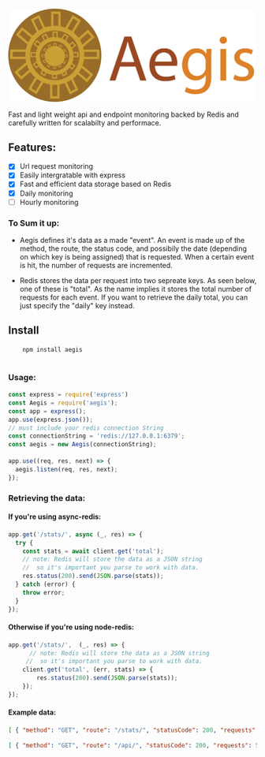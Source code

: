 ![Logo](misc/Aegis-icon-Logo.png)

Fast and light weight api and endpoint monitoring backed by Redis and carefully written for scalabilty and performace.

## Features:
- [X] Url request monitoring
- [X] Easily intergratable with express
- [X] Fast and efficient data storage based on Redis
- [X] Daily monitoring
- [ ] Hourly monitoring

### To Sum it up:
* Aegis defines it's data as a made "event". An event is made up of the method, the route, the status code, and possibily the date (depending on which key is being assigned) that is requested. When a certain event is hit, the number of requests are incremented.

* Redis stores the data per request into two sepreate keys. As seen below, one of these is "total". As the name implies it stores the total number of requests for each event. If you want to retrieve the daily total, you can just specify the "daily" key instead. 

## Install
``` 
    npm install aegis
    
```

### Usage:
``` javascript
const express = require('express')
const Aegis = require('aegis');
const app = express();
app.use(express.json());
// must include your redis connection String
const connectionString = 'redis://127.0.0.1:6379';
const aegis = new Aegis(connectionString);

app.use((req, res, next) => {
  aegis.listen(req, res, next);
});
```

### Retrieving the data:
#### If you're using async-redis:
```javascript
app.get('/stats/', async (_, res) => {
  try {
    const stats = await client.get('total');
    // note: Redis will store the data as a JSON string 
    //  so it's important you parse to work with data.
    res.status(200).send(JSON.parse(stats));
  } catch (error) {
    throw error;
  }
});
```
#### Otherwise if you're using node-redis:
```javascript
app.get('/stats/',  (_, res) => {
      // note: Redis will store the data as a JSON string 
     //  so it's important you parse to work with data.
    client.get('total', (err, stats) => {
        res.status(200).send(JSON.parse(stats));
    });
});
```
#### Example data:

``` JSON
[ { "method": "GET", "route": "/stats/", "statusCode": 200, "requests": 10 }]

```
``` JSON
[ { "method": "GET", "route": "/api/", "statusCode": 200, "requests": 5, "date": "9/20/2020" }]

```




